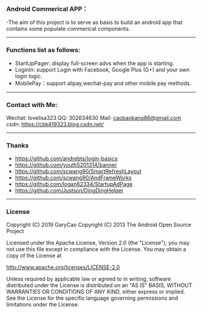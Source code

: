 ### Android Commerical APP：
-The aim of this project is to serve as basis to build an android app that contains some populate commerical components.

-------
### Functions list as follows: 
- StartUpPager: display full-screen advs when the app is starting.
- LoginIn: support Login with Facebook, Google Plus (G+) and your own login logic.
- MobilePay：support alipay,wechat-pay and other mobile pay methods.


-------
### Contact with Me:
Wechat: lovelisa323 
QQ: 302634630
Mail: caobaokang86@gmail.com 
csdn: https://cbk419323.blog.csdn.net/

-------
### Thanks
- https://github.com/andrebts/login-basics: 
- https://github.com/youth5201314/banner
- https://github.com/scwang90/SmartRefreshLayout
- https://github.com/scwang90/AndFrameWorks
- https://github.com/logan62334/StartupAdPage
- https://github.com/Justson/DingDingHelper

-------
### License
Copyright (C) 2019 GaryCao
Copyright (C) 2013 The Android Open Source Project

Licensed under the Apache License, Version 2.0 (the "License");
you may not use this file except in compliance with the License.
You may obtain a copy of the License at

   http://www.apache.org/licenses/LICENSE-2.0

Unless required by applicable law or agreed to in writing, software
distributed under the License is distributed on an "AS IS" BASIS,
WITHOUT WARRANTIES OR CONDITIONS OF ANY KIND, either express or implied.
See the License for the specific language governing permissions and
limitations under the License.
